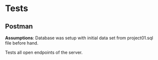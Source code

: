 # Tests

## Postman

**Assumptions**: Database was setup with initial data set from project01.sql file before hand.

Tests all open endpoints of the server.
